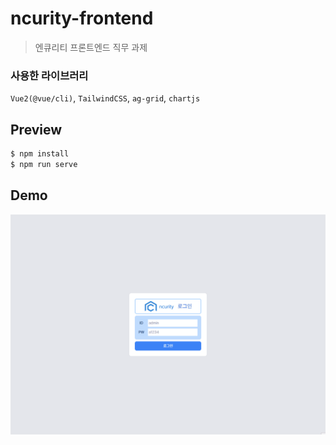 # ncurity-frontend
> 엔큐리티 프론트엔드 직무 과제

### 사용한 라이브러리
`Vue2(@vue/cli)`, `TailwindCSS`, `ag-grid`, `chartjs`

## Preview
```bash
$ npm install
$ npm run serve
```

## Demo
![demo](ncurity-demo.gif)
